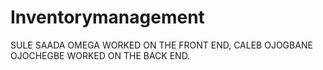 # Inventorymanagement 
SULE SAADA OMEGA WORKED ON THE FRONT END, 
CALEB OJOGBANE OJOCHEGBE WORKED ON THE BACK END.
